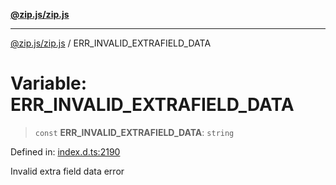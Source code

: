 [**@zip.js/zip.js**](../README.md)

***

[@zip.js/zip.js](../globals.md) / ERR\_INVALID\_EXTRAFIELD\_DATA

# Variable: ERR\_INVALID\_EXTRAFIELD\_DATA

> `const` **ERR\_INVALID\_EXTRAFIELD\_DATA**: `string`

Defined in: [index.d.ts:2190](https://github.com/gildas-lormeau/zip.js/blob/3fe977a027ef9183833f51be22c11dda80bcb12f/index.d.ts#L2190)

Invalid extra field data error
